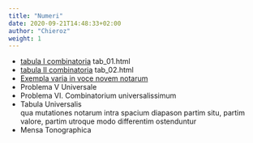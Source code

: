 ```yaml
---
title: "Numeri"
date: 2020-09-21T14:48:33+02:00
author: "Chieroz"
weight: 1
---
```


- <a href="">tabula I combinatoria</a> tab_01.html
- <a href="">tabula II combinatoria</a> tab_02.html
- <a href="">Exempla varia in voce novem notarum</a>
- Problema V Universale
- Problema VI. Combinatorium universalissimum
- Tabula Universalis<br>qua mutationes notarum intra spacium diapason partim situ, partim valore, partim utroque modo differentim ostenduntur
- Mensa Tonographica
